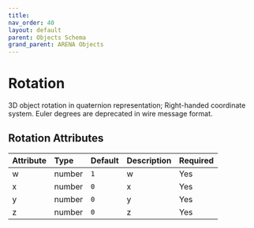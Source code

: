 ```yaml
---
title: 
nav_order: 40
layout: default
parent: Objects Schema
grand_parent: ARENA Objects
---
```


<!--CAUTION: This file is autogenerated from https://github.com/arenaxr/arena-schemas. Changes made here may be overwritten.-->


Rotation
========


3D object rotation in quaternion representation; Right-handed coordinate system. Euler degrees are deprecated in wire message format.

Rotation Attributes
--------------------

|Attribute|Type|Default|Description|Required|
| :--- | :--- | :--- | :--- | :--- |
|w|number|```1```|w|Yes|
|x|number|```0```|x|Yes|
|y|number|```0```|y|Yes|
|z|number|```0```|z|Yes|
